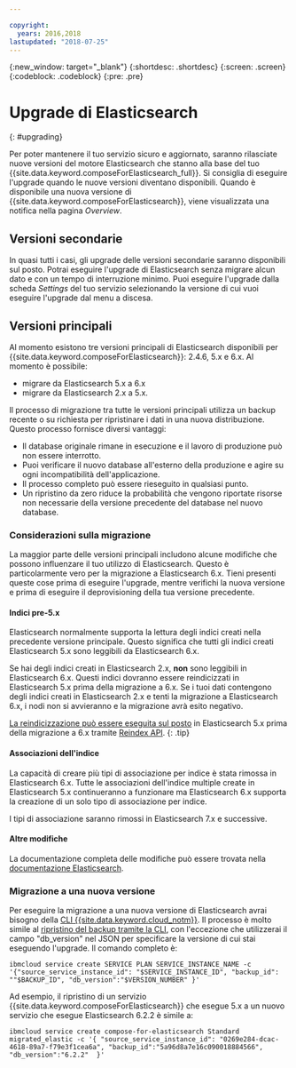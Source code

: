 ```yaml
---

copyright:
  years: 2016,2018
lastupdated: "2018-07-25"
---
```


{:new_window: target="_blank"}
{:shortdesc: .shortdesc}
{:screen: .screen}
{:codeblock: .codeblock}
{:pre: .pre}

# Upgrade di Elasticsearch
{: #upgrading}

Per poter mantenere il tuo servizio sicuro e aggiornato, saranno rilasciate nuove versioni del motore Elasticsearch che stanno alla base del tuo {{site.data.keyword.composeForElasticsearch_full}}. Si consiglia di eseguire l'upgrade quando le nuove versioni diventano disponibili. Quando è disponibile una nuova versione di {{site.data.keyword.composeForElasticsearch}}, viene visualizzata una notifica nella pagina _Overview_.

## Versioni secondarie
In quasi tutti i casi, gli upgrade delle versioni secondarie saranno disponibili sul posto. Potrai eseguire l'upgrade di Elasticsearch senza migrare alcun dato e con un tempo di interruzione minimo. Puoi eseguire l'upgrade dalla scheda _Settings_ del tuo servizio selezionando la versione di cui vuoi eseguire l'upgrade dal menu a discesa.

## Versioni principali
Al momento esistono tre versioni principali di Elasticsearch disponibili per {{site.data.keyword.composeForElasticsearch}}: 2.4.6, 5.x e 6.x. Al momento è possibile:
- migrare da Elasticsearch 5.x a 6.x
- migrare da Elasticsearch 2.x a 5.x.

Il processo di migrazione tra tutte le versioni principali utilizza un backup recente o su richiesta per ripristinare i dati in una nuova distribuzione. Questo processo fornisce diversi vantaggi:

- Il database originale rimane in esecuzione e il lavoro di produzione può non essere interrotto.
- Puoi verificare il nuovo database all'esterno della produzione e agire su ogni incompatibilità dell'applicazione.
- Il processo completo può essere rieseguito in qualsiasi punto.
- Un ripristino da zero riduce la probabilità che vengono riportate risorse non necessarie della versione precedente del database nel nuovo database.

### Considerazioni sulla migrazione

La maggior parte delle versioni principali includono alcune modifiche che possono influenzare il tuo utilizzo di Elasticsearch. Questo è particolarmente vero per la migrazione a Elasticsearch 6.x. Tieni presenti queste cose prima di eseguire l'upgrade, mentre verifichi la nuova versione e prima di eseguire il deprovisioning della tua versione precedente.

#### Indici pre-5.x
Elasticsearch normalmente supporta la lettura degli indici creati nella precedente versione principale. Questo significa che tutti gli indici creati Elasticsearch 5.x sono leggibili da Elasticsearch 6.x.

Se hai degli indici creati in Elasticsearch 2.x, **non** sono leggibili in Elasticsearch 6.x. Questi indici dovranno essere reindicizzati in Elasticsearch 5.x prima della migrazione a 6.x. Se i tuoi dati contengono degli indici creati in Elasticsearch 2.x e tenti la migrazione a Elasticsearch 6.x, i nodi non si avvieranno e la migrazione avrà esito negativo.

[La reindicizzazione può essere eseguita sul posto](https://www.elastic.co/guide/en/elasticsearch/reference/current/reindex-upgrade-inplace.html) in Elasticsearch 5.x prima della migrazione a 6.x tramite [Reindex API](https://www.elastic.co/guide/en/elasticsearch/reference/current/docs-reindex.html).
{: .tip}

#### Associazioni dell'indice

La capacità di creare più tipi di associazione per indice è stata rimossa in Elasticsearch 6.x. Tutte le associazioni dell'indice multiple create in Elasticsearch 5.x continueranno a funzionare ma Elasticsearch 6.x supporta la creazione di un solo tipo di associazione per indice.

I tipi di associazione saranno rimossi in Elasticsearch 7.x e successive.

#### Altre modifiche

La documentazione completa delle modifiche può essere trovata nella [documentazione Elasticsearch](https://www.elastic.co/guide/en/elasticsearch/reference/6.x/breaking-changes-6.0.html).

### Migrazione a una nuova versione

Per eseguire la migrazione a una nuova versione di Elasticsearch avrai bisogno della [CLI {{site.data.keyword.cloud_notm}}](https://console.{DomainName}/docs/cli/index.html#overview). Il processo è molto simile al [ripristino del backup tramite la CLI](./dashboard-backups.html#restoring-via-cli), con l'eccezione che utilizzerai il campo "db_version" nel JSON per specificare la versione di cui stai eseguendo l'upgrade. Il comando completo è:

``` 
ibmcloud service create SERVICE PLAN SERVICE_INSTANCE_NAME -c '{"source_service_instance_id": "$SERVICE_INSTANCE_ID", "backup_id": ""$BACKUP_ID", "db_version":"$VERSION_NUMBER" }'
```

Ad esempio, il ripristino di un servizio {{site.data.keyword.composeForElasticsearch}} che esegue 5.x a un nuovo servizio che esegue Elasticsearch 6.2.2 è simile a:

```
ibmcloud service create compose-for-elasticsearch Standard migrated_elastic -c '{ "source_service_instance_id": "0269e284-dcac-4618-89a7-f79e3f1cea6a", "backup_id":"5a96d8a7e16c090018884566", "db_version":"6.2.2"  }'
```
